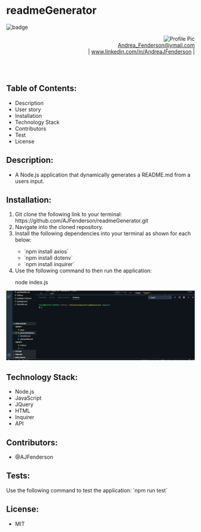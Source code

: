 # readmeGenerator
<img src= "https://img.shields.io/badge/License-MIT-green" alt ="badge">
 
<p align="right">
  <img src= "https://avatars0.githubusercontent.com/u/60406213?s=250&u=eea7e033fa5aad8d575d12e807de91ac912e7204&v=4" alt ="Profile Pic" >
  <br>
  <a href="##">Andrea_Fenderson@ymail.com</a><br> |
  <a href="##"> www.linkedin.com/in/AndreaJFenderson</a> |
</p>
    

<br>
<br>

<h2> Table of Contents: </h2>
    <ul>
    <li> Description </li>
    <li> User story </li>
    <li>Installation </li>
    <li>Technology Stack </li>
    <li> Contributors </li>
    <li> Test </li>
    <li>License</li>
    </ul>


<h2> Description: </h2>
    <ul>
    <li> A Node.js application that dynamically generates a README.md from a users input.    </li>
    </ul>

<h2> Installation: </h2>
<ol>
<li> Git clone the following link to your terminal: https://github.com/AJFenderson/readmeGenerator.git </li>

<li> Navigate into the cloned repository.</li>

<li>Install the following dependencies into your terminal as shown for each below:</li>
    <ul>
    <li>`npm install axios` </li>
    <li>`npm install dotenv` </li>
    <li>`npm install inquirer` </li>
    </ul>
<li> Use the following command to then run the application:

node index.js </li>
</ol>

![](Gif.gif)

<h2> Technology Stack: </h2>
    <ul>
    <li> Node.js </li> 
    <li> JavaScript </li> 
    <li> JQuery </li> 
    <li> HTML </li> 
    <li> Inquirer </li>
    <li> API </li>
    </ul>

<h2> Contributors: </h2>
    <ul>
    <li> @AJFenderson </li>
    </ul>



<h2> Tests: </h2>
<p>Use the following command to test the application:
 `npm run test`
</p>

<h2> License: </h2>
    <ul>
    <li> MIT </li>
    </ul>

    
 